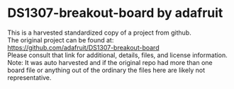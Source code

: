 
# DS1307-breakout-board by adafruit  
This is a harvested standardized copy of a project from github.  
The original project can be found at:  
https://github.com/adafruit/DS1307-breakout-board  
Please consult that link for additional, details, files, and license information.  
Note: It was auto harvested and if the original repo had more than one board file or anything out of the ordinary the files here are likely not representative.  
    